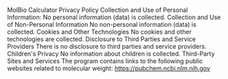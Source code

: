 MolBio Calculator Privacy Policy
Collection and Use of Personal Information:
No personal information (data) is collected.
Collection and Use of Non-Personal Information
No non-personal information (data) is collected.
Cookies and Other Technologies
No cookies and other technologies are collected.
Disclosure to Third Parties and Service Providers
There is no disclosure to third parties and service providers.
Children's Privacy
No information about children is collected.
Third-Party Sites and Services
The program contains links to the following public websites related to molecular
weight:
https://pubchem.ncbi.nlm.nih.gov
